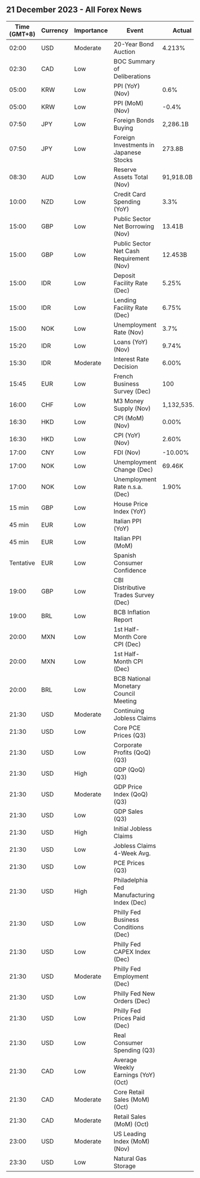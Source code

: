 ## 21 December 2023 - All Forex News

| Time (GMT+8) | Currency | Importance | Event | Actual | Forecast | Previous |
|------|----------|------------|-------|--------|----------|----------|
| 02:00 | USD | Moderate | 20-Year Bond Auction | 4.213% |  | 4.780% |
| 02:30 | CAD | Low | BOC Summary of Deliberations |  |  |  |
| 05:00 | KRW | Low | PPI (YoY) (Nov) | 0.6% |  | 0.8% |
| 05:00 | KRW | Low | PPI (MoM) (Nov) | -0.4% |  | -0.1% |
| 07:50 | JPY | Low | Foreign Bonds Buying | 2,286.1B |  | -1,079.5B |
| 07:50 | JPY | Low | Foreign Investments in Japanese Stocks | 273.8B |  | -992.0B |
| 08:30 | AUD | Low | Reserve Assets Total (Nov) | 91,918.0B |  | 94,568.0B |
| 10:00 | NZD | Low | Credit Card Spending (YoY) | 3.3% |  | -2.8% |
| 15:00 | GBP | Low | Public Sector Net Borrowing (Nov) | 13.41B | 11.90B | 15.10B |
| 15:00 | GBP | Low | Public Sector Net Cash Requirement (Nov) | 12.453B |  | 11.808B |
| 15:00 | IDR | Low | Deposit Facility Rate (Dec) | 5.25% | 5.25% | 5.25% |
| 15:00 | IDR | Low | Lending Facility Rate (Dec) | 6.75% | 6.75% | 6.75% |
| 15:00 | NOK | Low | Unemployment Rate (Nov) | 3.7% |  | 3.7% |
| 15:20 | IDR | Low | Loans (YoY) (Nov) | 9.74% |  | 8.99% |
| 15:30 | IDR | Moderate | Interest Rate Decision | 6.00% | 6.00% | 6.00% |
| 15:45 | EUR | Low | French Business Survey (Dec) | 100 | 98 | 99 |
| 16:00 | CHF | Low | M3 Money Supply (Nov) | 1,132,535.0B |  | 1,132,011.0B |
| 16:30 | HKD | Low | CPI (MoM) (Nov) | 0.00% |  | 1.00% |
| 16:30 | HKD | Low | CPI (YoY) (Nov) | 2.60% | 2.70% | 2.70% |
| 17:00 | CNY | Low | FDI (Nov) | -10.00% |  | -9.40% |
| 17:00 | NOK | Low | Unemployment Change (Dec) | 69.46K |  | 68.82K |
| 17:00 | NOK | Low | Unemployment Rate n.s.a. (Dec) | 1.90% | 1.90% | 1.80% |
| 15 min | GBP | Low | House Price Index (YoY) |  | 0.0% | -0.1% |
| 45 min | EUR | Low | Italian PPI (YoY) |  |  | -9.5% |
| 45 min | EUR | Low | Italian PPI (MoM) |  |  | 1.5% |
| Tentative | EUR | Low | Spanish Consumer Confidence |  |  | 77.2 |
| 19:00 | GBP | Low | CBI Distributive Trades Survey (Dec) |  | -12 | -11 |
| 19:00 | BRL | Low | BCB Inflation Report |  |  |  |
| 20:00 | MXN | Low | 1st Half-Month Core CPI (Dec) |  | 0.50% | 0.20% |
| 20:00 | MXN | Low | 1st Half-Month CPI (Dec) |  | 0.40% | 0.63% |
| 20:00 | BRL | Low | BCB National Monetary Council Meeting |  |  |  |
| 21:30 | USD | Moderate | Continuing Jobless Claims |  | 1,888K | 1,876K |
| 21:30 | USD | Low | Core PCE Prices (Q3) |  | 2.30% | 3.70% |
| 21:30 | USD | Low | Corporate Profits (QoQ) (Q3) |  | 4.1% | 0.5% |
| 21:30 | USD | High | GDP (QoQ) (Q3) |  | 5.2% | 2.1% |
| 21:30 | USD | Moderate | GDP Price Index (QoQ) (Q3) |  | 3.5% | 1.7% |
| 21:30 | USD | Low | GDP Sales (Q3) |  | 3.7% | 2.1% |
| 21:30 | USD | High | Initial Jobless Claims |  | 214K | 202K |
| 21:30 | USD | Low | Jobless Claims 4-Week Avg. |  |  | 213.25K |
| 21:30 | USD | Low | PCE Prices (Q3) |  | 2.8% | 2.5% |
| 21:30 | USD | High | Philadelphia Fed Manufacturing Index (Dec) |  | -3.0 | -5.9 |
| 21:30 | USD | Low | Philly Fed Business Conditions (Dec) |  |  | -2.1 |
| 21:30 | USD | Low | Philly Fed CAPEX Index (Dec) |  |  | -1.30 |
| 21:30 | USD | Moderate | Philly Fed Employment (Dec) |  |  | 0.8 |
| 21:30 | USD | Low | Philly Fed New Orders (Dec) |  |  | 1.3 |
| 21:30 | USD | Low | Philly Fed Prices Paid (Dec) |  |  | 14.80 |
| 21:30 | USD | Low | Real Consumer Spending (Q3) |  | 3.6% | 3.6% |
| 21:30 | CAD | Low | Average Weekly Earnings (YoY) (Oct) |  |  | 4.00% |
| 21:30 | CAD | Moderate | Core Retail Sales (MoM) (Oct) |  | 0.5% | 0.2% |
| 21:30 | CAD | Moderate | Retail Sales (MoM) (Oct) |  |  | 0.6% |
| 23:00 | USD | Moderate | US Leading Index (MoM) (Nov) |  | -0.4% | -0.8% |
| 23:30 | USD | Low | Natural Gas Storage |  | -82B | -55B |
